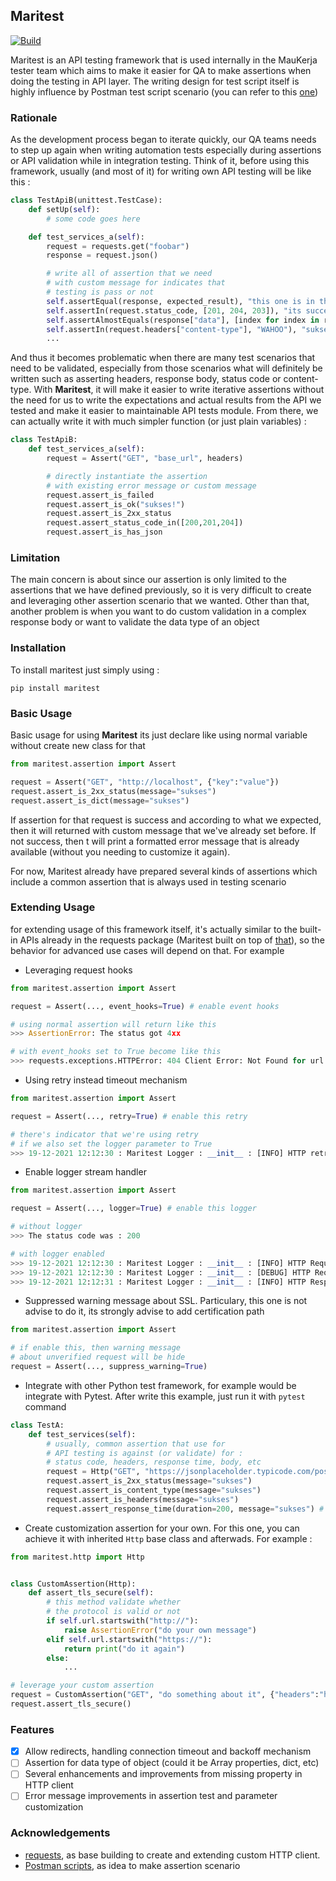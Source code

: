 ## Maritest

[![Build](https://github.com/sodrooome/maritest/actions/workflows/test.yml/badge.svg)](https://github.com/sodrooome/maritest/actions/workflows/test.yml)

Maritest is an API testing framework that is used internally in the MauKerja tester team which aims to make it easier for QA to make assertions when doing the testing in API layer. The writing design for test script itself is highly influence by Postman test script scenario (you can refer to this [one](https://learning.postman.com/docs/writing-scripts/script-references/test-examples/#testing-response-body))

### Rationale

As the development process began to iterate quickly, our QA teams needs to step up again when writing automation tests especially during assertions or API validation while in integration testing. Think of it, before using this framework, usually (and most of it) for writing own API testing will be like this :

```python
class TestApiB(unittest.TestCase):
    def setUp(self):
        # some code goes here

    def test_services_a(self):
        request = requests.get("foobar")
        response = request.json()

        # write all of assertion that we need
        # with custom message for indicates that
        # testing is pass or not
        self.assertEqual(response, expected_result), "this one is in the bag!"
        self.assertIn(request.status_code, [201, 204, 203]), "its success bro"
        self.assertAlmostEquals(response["data"], [index for index in response]), "success bro"
        self.assertIn(request.headers["content-type"], "WAHOO"), "sukses!"
        ...
```

And thus it becomes problematic when there are many test scenarios that need to be validated, especially from those scenarios what will definitely be written such as asserting headers, response body, status code or content-type. With **Maritest**, it will make it easier to write iterative assertions without the need for us to write the expectations and actual results from the API we tested and make it easier to maintainable API tests module. From there, we can actually write it with much simpler function (or just plain variables) :

```python
class TestApiB:
    def test_services_a(self):
        request = Assert("GET", "base_url", headers)

        # directly instantiate the assertion
        # with existing error message or custom message
        request.assert_is_failed
        request.assert_is_ok("sukses!")
        request.assert_is_2xx_status
        request.assert_status_code_in([200,201,204])
        request.assert_is_has_json
```

### Limitation

The main concern is about since our assertion is only limited to the assertions that we have defined previously, so it is very difficult to create and leveraging other assertion scenario that we wanted. Other than that, another problem is when you want to do custom validation in a complex response body or want to validate the data type of an object

### Installation

To install maritest just simply using :

`pip install maritest`

### Basic Usage

Basic usage for using **Maritest** its just declare like using normal variable without create new class for that 

```python
from maritest.assertion import Assert

request = Assert("GET", "http://localhost", {"key":"value"})
request.assert_is_2xx_status(message="sukses")
request.assert_is_dict(message="sukses")
```

If assertion for that request is success and according to what we expected, then it will returned with custom message
that we've already set before. If not success, then t will print a formatted error message that is already available 
(without you needing to customize it again).

For now, Maritest already have prepared several kinds of assertions which include a common assertion that is always used
in testing scenario

### Extending Usage

for extending usage of this framework itself, it's actually similar to the built-in APIs already in the requests package 
(Maritest built on top of [that](https://docs.python-requests.org/en/latest/user/quickstart/)), so the behavior for 
advanced use cases will depend on that. For example

- Leveraging request hooks

```python
from maritest.assertion import Assert

request = Assert(..., event_hooks=True) # enable event hooks

# using normal assertion will return like this
>>> AssertionError: The status got 4xx

# with event_hooks set to True become like this
>>> requests.exceptions.HTTPError: 404 Client Error: Not Found for url: https://jsonplaceholder.typicode.com/postss
```

- Using retry instead timeout mechanism

```python
from maritest.assertion import Assert

request = Assert(..., retry=True) # enable this retry

# there's indicator that we're using retry
# if we also set the logger parameter to True
>>> 19-12-2021 12:12:30 : Maritest Logger : __init__ : [INFO] HTTP retry method might be turned it off
```

- Enable logger stream handler

```python
from maritest.assertion import Assert

request = Assert(..., logger=True) # enable this logger

# without logger
>>> The status code was : 200

# with logger enabled
>>> 19-12-2021 12:12:30 : Maritest Logger : __init__ : [INFO] HTTP Request GET | https://jsonplaceholder.typicode.com/posts
>>> 19-12-2021 12:12:30 : Maritest Logger : __init__ : [DEBUG] HTTP Request None, None
>>> 19-12-2021 12:12:31 : Maritest Logger : __init__ : [INFO] HTTP Response 200
```

- Suppressed warning message about SSL. Particulary, this one is not advise to do it, its strongly advise to add certification path

```python
from maritest.assertion import Assert

# if enable this, then warning message
# about unverified request will be hide
request = Assert(..., suppress_warning=True) 
```

- Integrate with other Python test framework, for example would be integrate with Pytest. After write this example, just run it with `pytest` command

```python
class TestA:
    def test_services(self):
        # usually, common assertion that use for
        # API testing is against (or validate) for :
        # status code, headers, response time, body, etc
        request = Http("GET", "https://jsonplaceholder.typicode.com/posts", None)
        request.assert_is_2xx_status(message="sukses")
        request.assert_is_content_type(message="sukses")
        request.assert_is_headers(message="sukses") 
        request.assert_response_time(duration=200, message="sukses") # check response time for calling API
```

- Create customization assertion for your own. For this one, you can achieve it with inherited `Http` base class and afterwads. For example :

```python
from maritest.http import Http


class CustomAssertion(Http):
    def assert_tls_secure(self):
        # this method validate whether
        # the protocol is valid or not
        if self.url.startswith("http://"):
            raise AssertionError("do your own message")
        elif self.url.startswith("https://"):
            return print("do it again")
        else:
            ...

# leverage your custom assertion
request = CustomAssertion("GET", "do something about it", {"headers":"headers_value"})
request.assert_tls_secure()
```

### Features

- [x] Allow redirects, handling connection timeout and backoff mechanism
- [ ] Assertion for data type of object (could it be Array properties, dict, etc)
- [ ] Several enhancements and improvements from missing property in HTTP client
- [ ] Error message improvements in assertion test and parameter customization

### Acknowledgements

- [requests](https://docs.python-requests.org/en/latest/user/quickstart/), as base building to create and extending custom HTTP client.
- [Postman scripts](https://learning.postman.com/docs/writing-scripts/intro-to-scripts/), as idea to make assertion scenario
